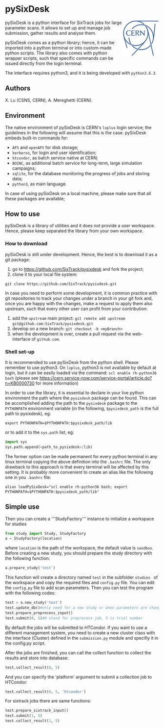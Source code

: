 # pySixDesk

<img src="CERN-logo.png" align="right">

pySixDesk is a python interface for SixTrack jobs for large parameter scans.
It allows to set up and manage job submission, gather results and analyse them.

pySixDesk comes as a python library; hence, it can be imported into a python terminal or into custom-made python scripts.
The library also comes with python wrapper scripts, such that specific commands can be issued directly from the login terminal.

The interface requires python3, and it is being developed with `python3.6.3`.

## Authors

X.&nbsp;Lu (CSNS, CERN),
A.&nbsp;Mereghetti (CERN).

## Environment

The native environment of pySixDesk is CERN's `lxplus` login service; the guidelines in the following will assume that this is the case.
pySixDesk embeds built-in commands for:
   * `AFS` and `openAFS` for disk storage;
   * `kerberos`, for login and user identification;
   * `htcondor`, as batch service native at CERN;
   * `BOINC`, as additional batch service for long-term, large simulation campaigns;
   * `sqlite`, for the database monitoring the progress of jobs and storing data;
   * `python3`, as main language.
   
In case of using pySixDesk on a local machine, please make sure that all these packages are available;

## How to use

pySixDesk is a library of utilities and it does not provide a user workspace.
Hence, please keep separated the library from your own workspace.

### How to download
pySixDesk is still under development. Hence, the best is to download it as a git package:
   1. go to https://github.com/SixTrack/pysixdesk and fork the project;
   1. clone it to your local file system:
   ```shell
git clone https://github.com/SixTrack/pysixdesk.git
```

In case you need to perform some development, it is common practice with git repositories to track your changes under a branch in your git fork and, once you are happy with the changes, make a request to apply them also upstream, such that every other user can profit from your contribution:
   1. add the `upstream` main project: ```git remote add upstream git@github.com:SixTrack/pysixdesk.git```
   1. develop on a new branch: ```git checkout -b <myBranch>```
   1. when the development is over, create a pull request via the web-interface of `github.com`.

### Shell set-up
It is recommended to use pySixDesk from the python shell.
Please remember to use python3.
On `lxplus`, python3 is not available by default at login, but it can be easily loaded via the command:
`scl enable rh-python36 bash`
(please see https://cern.service-now.com/service-portal/article.do?n=KB0000730 for more information)

In order to use the library, it is essential to declare in your live python environment the path where the `pysixdesk` package can be found.
This can be accomplished adding the path to the `pysixdesk` package to the `PYTHONPATH` environment variable (in the following, ```$pysixdesk_path``` is the full path to pysixdesk), eg:
```shell
export PYTHONPATH=$PYTHONPATH:$pysixdesk_path/lib
```
or to add it to the `sys.path` list, eg:
```python
import sys
sys.path.append(<path_to_pysixdesk>/lib)
```
The former option can be made permanent for every python terminal in any linux terminal copying the above definition into the ```.bashrc``` file.
The only drawback to this approach is that every terminal will be affected by this setting.
It is probably more convenient to create an alias like the following one in you ```.bashrc``` file:
```shell
alias loadPySixDesk="scl enable rh-python36 bash; export PYTHONPATH=$PYTHONPATH:$pysixdesk_path/lib"
```

## Simple use

Then you can create a '''StudyFactory''' instance to initialize a workspace for studies
```python
from study import Study, StudyFactory
a = StudyFactory(location)
```
where ```location``` is the path of the workspace, the default value is
```sandbox```. Before creating a new study,
you should prepare the study directory with the following function:
```python
a.prepare_study('test')
```
This function will create a directory named ```test``` in the subfolder
```studies ``` of the workspace and copy the required files and ```config.py```
file.
You can edit the ```config.py``` file to add scan parameters. 
Then you can test the program with the following codes: 

```python
test = a.new_study('test')
test.update_db()#only need for a new study or when parameters are changed
test.prepare_preprocess_input()
test.submit(0, 5)#0 stand for preprocess job, 5 is trial number 
```
By default the jobs will be submitted to HTCondor. If you want to use a different
management system, you need to create a new cluster class with the interface (Cluster)
defined in the ```submission.py``` module and specifiy it in the config.py script.

After the jobs are finished, you can call the collect function to collect the
results and store into database:
```python
test.collect_result(0, 5)
```
And you can specify the 'platform' argument to submit a
collection job to HTCondor:
```python
test.collect_result(0, 5, 'htcondor')
```
For sixtrack jobs there are same functions:
```python
test.prepare_sixtrack_input()
test.submit(1, 5)
test.collect_result(1, 5)
```
